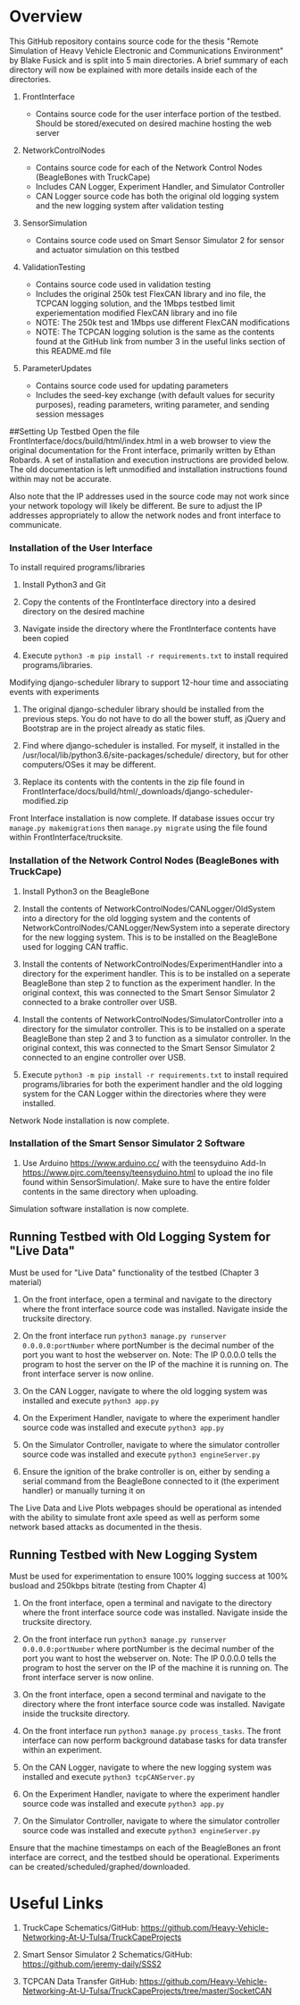 # Overview

This GitHub repository contains source code for the thesis "Remote Simulation of Heavy Vehicle Electronic and Communications Environment" by Blake Fusick and is split into 5 main directories. A brief summary of each directory will now be explained with more details inside each of the directories.

1) FrontInterface
	- Contains source code for the user interface portion of the testbed. Should be stored/executed on desired machine hosting the web server

2) NetworkControlNodes
	- Contains source code for each of the Network Control Nodes (BeagleBones with TruckCape)
	- Includes CAN Logger, Experiment Handler, and Simulator Controller
	- CAN Logger source code has both the original old logging system and the new logging system after validation testing

3) SensorSimulation
	- Contains source code used on Smart Sensor Simulator 2 for sensor and actuator simulation on this testbed

4) ValidationTesting
	- Contains source code used in validation testing
	- Includes the original 250k test FlexCAN library and ino file, the TCPCAN logging solution, and the 1Mbps testbed limit experiementation modified FlexCAN library and ino file
	- NOTE: The 250k test and 1Mbps use different FlexCAN modifications
	- NOTE: The TCPCAN logging solution is the same as the contents found at the GitHub link from number 3 in the useful links section of this README.md file

5) ParameterUpdates
	- Contains source code used for updating parameters
	- Includes the seed-key exchange (with default values for security purposes), reading parameters, writing parameter, and sending session messages

##Setting Up Testbed
Open the file FrontInterface/docs/build/html/index.html in a web browser to view the original documentation for the Front interface, primarily written by Ethan Robards. A set of installation and execution instructions are provided below. The old documentation is left unmodified and installation instructions found within may not be accurate.

Also note that the IP addresses used in the source code may not work since your network topology will likely be different. Be sure to adjust the IP addresses appropriately to allow the network nodes and front interface to communicate.

### Installation of the User Interface

To install required programs/libraries

1) Install Python3 and Git

2) Copy the contents of the FrontInterface directory into a desired directory on the desired machine

3) Navigate inside the directory where the FrontInterface contents have been copied

4) Execute `python3 -m pip install -r requirements.txt` to install required programs/libraries.

Modifying django-scheduler library to support 12-hour time and associating events with experiments

1) The original django-scheduler library should be installed from the previous steps. You do not have to do all the bower stuff, as jQuery and Bootstrap are in the project already as static files.

2) Find where django-scheduler is installed. For myself, it installed in the /usr/local/lib/python3.6/site-packages/schedule/ directory, but for other computers/OSes it may be different.

3) Replace its contents with the contents in the zip file found in FrontInterface/docs/build/html/\_downloads/django-scheduler-modified.zip

Front Interface installation is now complete. If database issues occur try `manage.py makemigrations` then `manage.py migrate` using the file found within FrontInterface/trucksite.

### Installation of the Network Control Nodes (BeagleBones with TruckCape)

1) Install Python3 on the BeagleBone

2) Install the contents of NetworkControlNodes/CANLogger/OldSystem into a directory for the old logging system and the contents of NetworkControlNodes/CANLogger/NewSystem into a seperate directory for the new logging system. This is to be installed on the BeagleBone used for logging CAN traffic.

3) Install the contents of NetworkControlNodes/ExperimentHandler into a directory for the experiment handler. This is to be installed on a seperate BeagleBone than step 2 to function as the experiment handler. In the original context, this was connected to the Smart Sensor Simulator 2 connected to a brake controller over USB.

4) Install the contents of NetworkControlNodes/SimulatorController into a directory for the simulator controller. This is to be installed on a sperate BeagleBone than step 2 and 3 to function as a simulator controller. In the original context, this was connected to the Smart Sensor Simulator 2 connected to an engine controller over USB.

5) Execute `python3 -m pip install -r requirements.txt` to install required programs/libraries for both the experiment handler and the old logging system for the CAN Logger within the directories where they were installed.

Network Node installation is now complete.

### Installation of the Smart Sensor Simulator 2 Software

1) Use Arduino https://www.arduino.cc/ with the teensyduino Add-In https://www.pjrc.com/teensy/teensyduino.html to upload the ino file found within SensorSimulation/. Make sure to have the entire folder contents in the same directory when uploading.

Simulation software installation is now complete.

## Running Testbed with Old Logging System for "Live Data"
Must be used for "Live Data" functionality of the testbed (Chapter 3 material)

1) On the front interface, open a terminal and navigate to the directory where the front interface source code was installed. Navigate inside the trucksite directory.

2) On the front interface run `python3 manage.py runserver 0.0.0.0:portNumber` where portNumber is the decimal number of the port you want to host the webserver on. Note: The IP 0.0.0.0 tells the program to host the server on the IP of the machine it is running on. The front interface server is now online.

3) On the CAN Logger, navigate to where the old logging system was installed and execute `python3 app.py`

4) On the Experiment Handler, navigate to where the experiment handler source code was installed and execute `python3 app.py`

5) On the Simulator Controller, navigate to where the simulator controller source code was installed and execute `python3 engineServer.py`

6) Ensure the ignition of the brake controller is on, either by sending a serial command from the BeagleBone connected to it (the experiment handler) or manually turning it on

The Live Data and Live Plots webpages should be operational as intended with the ability to simulate front axle speed as well as perform some network based attacks as documented in the thesis.

## Running Testbed with New Logging System
Must be used for experimentation to ensure 100% logging success at 100% busload and 250kbps bitrate (testing from Chapter 4)

1) On the front interface, open a terminal and navigate to the directory where the front interface source code was installed. Navigate inside the trucksite directory.

2) On the front interface run `python3 manage.py runserver 0.0.0.0:portNumber` where portNumber is the decimal number of the port you want to host the webserver on. Note: The IP 0.0.0.0 tells the program to host the server on the IP of the machine it is running on. The front interface server is now online.

3) On the front interface, open a second terminal and navigate to the directory where the front interface source code was installed. Navigate inside the trucksite directory.

4) On the front interface run `python3 manage.py process_tasks`. The front interface can now perform background database tasks for data transfer within an experiment.

5) On the CAN Logger, navigate to where the new logging system was installed and execute `python3 tcpCANServer.py`

6) On the Experiment Handler, navigate to where the experiment handler source code was installed and execute `python3 app.py`

7) On the Simulator Controller, navigate to where the simulator controller source code was installed and execute `python3 engineServer.py`

Ensure that the machine timestamps on each of the BeagleBones an front interface are correct, and the testbed should be operational. Experiments can be created/scheduled/graphed/downloaded.

# Useful Links

1) TruckCape Schematics/GitHub: https://github.com/Heavy-Vehicle-Networking-At-U-Tulsa/TruckCapeProjects

2) Smart Sensor Simulator 2 Schematics/GitHub: https://github.com/jeremy-daily/SSS2

3) TCPCAN Data Transfer GitHub: https://github.com/Heavy-Vehicle-Networking-At-U-Tulsa/TruckCapeProjects/tree/master/SocketCAN